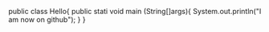public class Hello{
 public stati void main (String[]args){
  System.out.println("I am now on github");
  }
}
